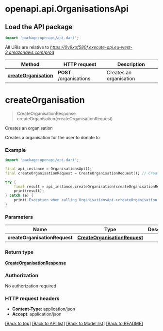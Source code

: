 # openapi.api.OrganisationsApi

## Load the API package
```dart
import 'package:openapi/api.dart';
```

All URIs are relative to *https://0v9xof580f.execute-api.eu-west-3.amazonaws.com/prod*

Method | HTTP request | Description
------------- | ------------- | -------------
[**createOrganisation**](OrganisationsApi.md#createorganisation) | **POST** /organisations | Creates an organisation


# **createOrganisation**
> CreateOrganisationResponse createOrganisation(createOrganisationRequest)

Creates an organisation

Creates a organisation for the user to donate to

### Example
```dart
import 'package:openapi/api.dart';

final api_instance = OrganisationsApi();
final createOrganisationRequest = CreateOrganisationRequest(); // CreateOrganisationRequest | 

try {
    final result = api_instance.createOrganisation(createOrganisationRequest);
    print(result);
} catch (e) {
    print('Exception when calling OrganisationsApi->createOrganisation: $e\n');
}
```

### Parameters

Name | Type | Description  | Notes
------------- | ------------- | ------------- | -------------
 **createOrganisationRequest** | [**CreateOrganisationRequest**](CreateOrganisationRequest.md)|  | 

### Return type

[**CreateOrganisationResponse**](CreateOrganisationResponse.md)

### Authorization

No authorization required

### HTTP request headers

 - **Content-Type**: application/json
 - **Accept**: application/json

[[Back to top]](#) [[Back to API list]](../README.md#documentation-for-api-endpoints) [[Back to Model list]](../README.md#documentation-for-models) [[Back to README]](../README.md)

